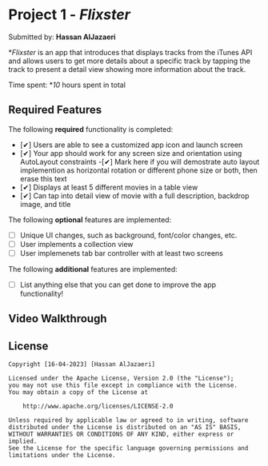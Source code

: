 # Project 1 - *Flixster*

Submitted by: **Hassan AlJazaeri**

**Flixster* is an app that introduces that displays tracks from the iTunes API and allows users to get more details about a specific track by tapping the track to present a detail view showing more information about the track.

Time spent: **10* hours spent in total

## Required Features

The following **required** functionality is completed:

- [✔] Users are able to see a customized app icon and launch screen
- [✔] Your app should work for any screen size and orientation using AutoLayout constraints
 -[✔] Mark here if you will demostrate auto layout implemention as horizontal rotation or different phone size or both, then erase this text
- [✔] Displays at least 5 different movies in a table view
- [✔] Can tap into detail view of movie with a full description, backdrop image, and title
 
The following **optional** features are implemented:

- [ ] Unique UI changes, such as background, font/color changes, etc.
- [ ] User implements a collection view
- [ ] User implemenets tab bar controller with at least two screens

The following **additional** features are implemented:

- [ ] List anything else that you can get done to improve the app functionality!

## Video Walkthrough

## License

    Copyright [16-04-2023] [Hassan AlJazaeri]

    Licensed under the Apache License, Version 2.0 (the "License");
    you may not use this file except in compliance with the License.
    You may obtain a copy of the License at

        http://www.apache.org/licenses/LICENSE-2.0

    Unless required by applicable law or agreed to in writing, software
    distributed under the License is distributed on an "AS IS" BASIS,
    WITHOUT WARRANTIES OR CONDITIONS OF ANY KIND, either express or implied.
    See the License for the specific language governing permissions and
    limitations under the License.
